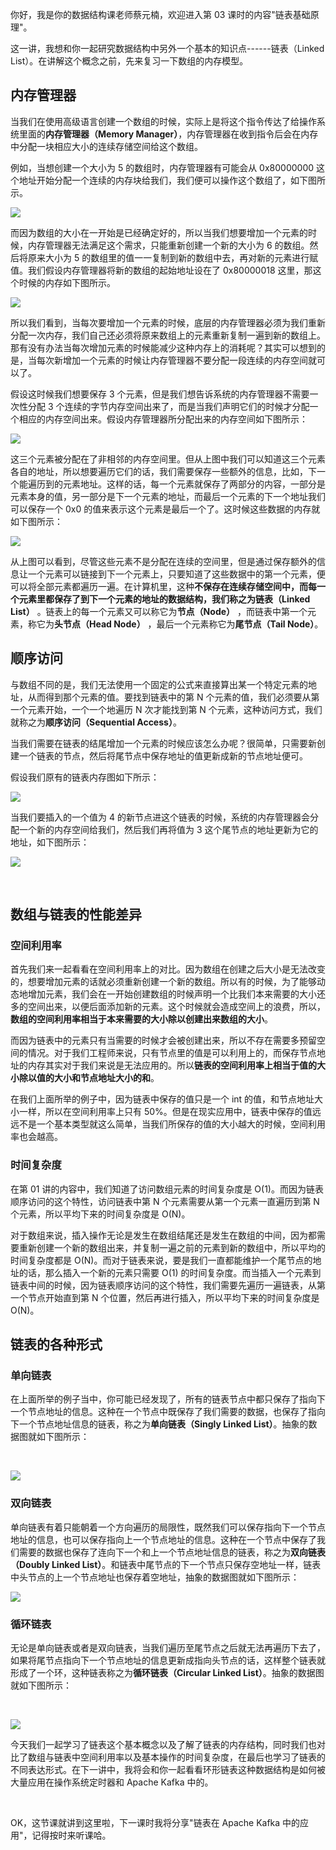 你好，我是你的数据结构课老师蔡元楠，欢迎进入第 03 课时的内容"链表基础原理"。  

这一讲，我想和你一起研究数据结构中另外一个基本的知识点------链表（Linked List）。在讲解这个概念之前，先来复习一下数组的内存模型。

内存管理器
-----

当我们在使用高级语言创建一个数组的时候，实际上是将这个指令传达了给操作系统里面的**内存管理器（Memory Manager）**，内存管理器在收到指令后会在内存中分配一块相应大小的连续存储空间给这个数组。

例如，当想创建一个大小为 5 的数组时，内存管理器有可能会从 0x80000000 这个地址开始分配一个连续的内存块给我们，我们便可以操作这个数组了，如下图所示。

![](https://s0.lgstatic.com/i/image3/M01/5A/31/Cgq2xl4AIOWAZ6THAACHwZEOYVY362.png)

而因为数组的大小在一开始是已经确定好的，所以当我们想要增加一个元素的时候，内存管理器无法满足这个需求，只能重新创建一个新的大小为 6 的数组。然后将原来大小为 5 的数组里的值一一复制到新的数组中去，再对新的元素进行赋值。我们假设内存管理器将新的数组的起始地址设在了 0x80000018 这里，那这个时候的内存如下图所示。

![](https://s0.lgstatic.com/i/image3/M01/5A/31/CgpOIF4AIOWAK6kkAAEC4H66pm0031.png)

所以我们看到，当每次要增加一个元素的时候，底层的内存管理器必须为我们重新分配一次内存，我们自己还必须将原来数组上的元素重新复制一遍到新的数组上。那有没有办法当每次增加元素的时候能减少这种内存上的消耗呢？其实可以想到的是，当每次新增加一个元素的时候让内存管理器不要分配一段连续的内存空间就可以了。

假设这时候我们想要保存 3 个元素，但是我们想告诉系统的内存管理器不需要一次性分配 3 个连续的字节内存空间出来了，而是当我们声明它们的时候才分配一个相应的内存空间出来。假设内存管理器所分配出来的内存空间如下图所示：

![](https://s0.lgstatic.com/i/image3/M01/5A/31/Cgq2xl4AIOWAchXsAAEZpyKkQww678.png)

这三个元素被分配在了非相邻的内存空间里。但从上图中我们可以知道这三个元素各自的地址，所以想要遍历它们的话，我们需要保存一些额外的信息，比如，下一个能遍历到的元素地址。这样的话，每一个元素就保存了两部分的内容，一部分是元素本身的值，另一部分是下一个元素的地址，而最后一个元素的下一个地址我们可以保存一个 0x0 的值来表示这个元素是最后一个了。这时候这些数据的内存就如下图所示：

![](https://s0.lgstatic.com/i/image3/M01/5A/31/CgpOIF4AIOWAVKDyAAGU9LGmqZ8125.png)

从上图可以看到，尽管这些元素不是分配在连续的空间里，但是通过保存额外的信息让一个元素可以链接到下一个元素上，只要知道了这些数据中的第一个元素，便可以将全部元素都遍历一遍。在计算机里，这种**不保存在连续存储空间中，而每一个元素里都保存了到下一个元素的地址的数据结构，我们称之为链表（Linked List）** 。链表上的每一个元素又可以称它为**节点（Node）** ，而链表中第一个元素，称它为**头节点（Head Node）** ，最后一个元素称它为**尾节点（Tail Node）**。

顺序访问
----

与数组不同的是，我们无法使用一个固定的公式来直接算出某一个特定元素的地址，从而得到那个元素的值。要找到链表中的第 N 个元素的值，我们必须要从第一个元素开始，一个一个地遍历 N 次才能找到第 N 个元素，这种访问方式，我们就称之为**顺序访问（Sequential Access）**。

当我们需要在链表的结尾增加一个元素的时候应该怎么办呢？很简单，只需要新创建一个链表的节点，然后将尾节点中保存地址的值更新成新的节点地址便可。

假设我们原有的链表内存图如下所示：

![](https://s0.lgstatic.com/i/image3/M01/5A/31/CgpOIF4AIOWAVKDyAAGU9LGmqZ8125.png)

当我们要插入的一个值为 4 的新节点进这个链表的时候，系统的内存管理器会分配一个新的内存空间给我们，然后我们再将值为 3 这个尾节点的地址更新为它的地址，如下图所示：

![](https://s0.lgstatic.com/i/image3/M01/5A/31/CgpOIF4AIOWAJPpAAAIi-N9WUvE182.png)

<br />

**数组与链表的性能差异**
--------------

### 空间利用率

首先我们来一起看看在空间利用率上的对比。因为数组在创建之后大小是无法改变的，想要增加元素的话就必须重新创建一个新的数组。所以有的时候，为了能够动态地增加元素，我们会在一开始创建数组的时候声明一个比我们本来需要的大小还多的空间出来，以便后面添加新的元素。这个时候就会造成空间上的浪费，所以，**数组的空间利用率相当于本来需要的大小除以创建出来数组的大小**。

而因为链表中的元素只有当需要的时候才会被创建出来，所以不存在需要多预留空间的情况。对于我们工程师来说，只有节点里的值是可以利用上的，而保存节点地址的内存其实对于我们来说是无法应用的。所以**链表的空间利用率上相当于值的大小除以值的大小和节点地址大小的和**。

在我们上面所举的例子中，因为链表中保存的值只是一个 int 的值，和节点地址大小一样，所以在空间利用率上只有 50%。但是在现实应用中，链表中保存的值远远不是一个基本类型就这么简单，当我们所保存的值的大小越大的时候，空间利用率也会越高。

### 时间复杂度

在第 01 讲的内容中，我们知道了访问数组元素的时间复杂度是 O(1)。而因为链表顺序访问的这个特性，访问链表中第 N 个元素需要从第一个元素一直遍历到第 N 个元素，所以平均下来的时间复杂度是 O(N)。

对于数组来说，插入操作无论是发生在数组结尾还是发生在数组的中间，因为都需要重新创建一个新的数组出来，并复制一遍之前的元素到新的数组中，所以平均的时间复杂度都是 O(N)。而对于链表来说，要是我们一直都能维护一个尾节点的地址的话，那么插入一个新的元素只需要 O(1) 的时间复杂度。而当插入一个元素到链表中间的时候，因为链表顺序访问的这个特性，我们需要先遍历一遍链表，从第一个节点开始直到第 N 个位置，然后再进行插入，所以平均下来的时间复杂度是 O(N)。

**链表的各种形式**
-----------

### **单向链表**

在上面所举的例子当中，你可能已经发现了，所有的链表节点中都只保存了指向下一个节点地址的信息。这种在一个节点中既保存了我们需要的数据，也保存了指向下一个节点地址信息的链表，称之为**单向链表（Singly Linked List）**。抽象的数据图就如下图所示：

<br />

![](https://s0.lgstatic.com/i/image3/M01/5A/31/Cgq2xl4AIOaASKi0AAAtOVcJUJY844.png)

### **双向链表**

单向链表有着只能朝着一个方向遍历的局限性，既然我们可以保存指向下一个节点地址的信息，也可以保存指向上一个节点地址的信息。这种在一个节点中保存了我们需要的数据也保存了连向下一个和上一个节点地址信息的链表，称之为**双向链表（Doubly Linked List）**。和链表中尾节点的下一个节点只保存空地址一样，链表中头节点的上一个节点地址也保存着空地址，抽象的数据图就如下图所示：

![](https://s0.lgstatic.com/i/image3/M01/5A/31/CgpOIF4AIOaASfugAAAv9abtHU0606.png)

### **循环链表**

无论是单向链表或者是双向链表，当我们遍历至尾节点之后就无法再遍历下去了，如果将尾节点指向下一个节点地址的信息更新成指向头节点的话，这样整个链表就形成了一个环，这种链表称之为**循环链表（Circular Linked List）**。抽象的数据图就如下图所示：

<br />

![](https://s0.lgstatic.com/i/image3/M01/5A/31/Cgq2xl4AIOaAQyG7AAA7Z4BCAiw317.png)

今天我们一起学习了链表这个基本概念以及了解了链表的内存结构，同时我们也对比了数组与链表中空间利用率以及基本操作的时间复杂度，在最后也学习了链表的不同表达形式。在下一讲中，我将会和你一起看看环形链表这种数据结构是如何被大量应用在操作系统定时器和 Apache Kafka 中的。

<br />

OK，这节课就讲到这里啦，下一课时我将分享"链表在 Apache Kafka 中的应用"，记得按时来听课哈。
